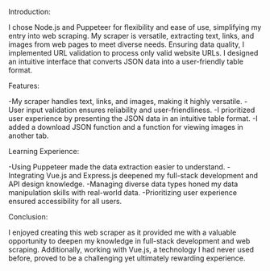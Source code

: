 
Introduction:

I chose Node.js and Puppeteer for flexibility and ease of use, simplifying my entry into web scraping. My scraper is versatile, extracting text, links, and images from web pages to meet diverse needs. Ensuring data quality, I implemented URL validation to process only valid website URLs. I designed an intuitive interface that converts JSON data into a user-friendly table format.

Features:

-My scraper handles text, links, and images, making it highly versatile.
-User input validation ensures reliability and user-friendliness.
-I prioritized user experience by presenting the JSON data in an intuitive table format.
-I added a download JSON function and a function for viewing images in another tab.

Learning Experience:

-Using Puppeteer made the data extraction easier to understand.
-Integrating Vue.js and Express.js deepened my full-stack development and API design knowledge.
-Managing diverse data types honed my data manipulation skills with real-world data.
-Prioritizing user experience ensured accessibility for all users.

Conclusion:

I enjoyed creating this web scraper as it provided me with a valuable opportunity to deepen my knowledge in full-stack development and web scraping. Additionally, working with Vue.js, a technology I had never used before, proved to be a challenging yet ultimately rewarding experience.